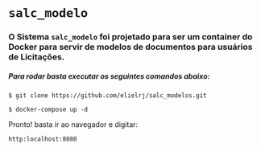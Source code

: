 # `salc_modelo` 

### O Sistema `salc_modelo` foi projetado para ser um container do Docker para servir de modelos de documentos para usuários de Licitações.

##### Para rodar basta executar os seguintes comandos abaixo:

`$ git clone https://github.com/elielrj/salc_modelos.git`

`$ docker-compose up -d`


Pronto! basta ir ao navegador e digitar:

`http:localhost:8080`
